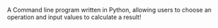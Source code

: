 A Command line program written in Python, allowing users to choose an operation and input values to calculate a result!